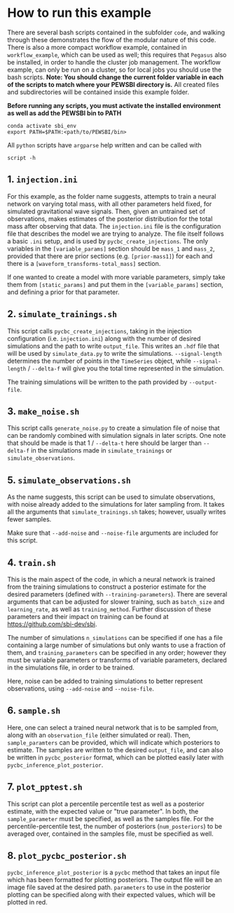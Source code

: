 # How to run this example 
There are several bash scripts contained in the subfolder `code`, and walking through these demonstrates
the flow of the modular nature of this code. There is also a more compact workflow example, contained in `workflow_example`, which can be used as well; this requires that `Pegasus` also be installed, in order to handle the cluster job management. The workflow example, can only be run on a cluster, so for local jobs you should use the bash scripts. **Note: You should change the current folder variable in each
of the scripts to match where your PEWSBI directory is.** All created files and subdirectories will be contained
inside this example folder.

**Before running any scripts, you must activate the installed environment as well as add the PEWSBI bin to PATH**
```
conda activate sbi_env
export PATH=$PATH:<path/to/PEWSBI/bin>
```

All `python` scripts have `argparse` help written and can be called with
```
script -h
```

## 1. `injection.ini`
For this example, as the folder name suggests, attempts to train a neural network on varying total mass, with all other parameters held fixed, for simulated gravitational wave signals. Then, given an untrained set of observations, makes estimates of the posterior distribution for the total mass after observing that data.
The `injection.ini` file is the configuration file that describes the model we are trying to analyze. The file itself follows a basic `.ini` setup, and is used by `pycbc_create_injections`. The only variables in the `[variable_params]` section should be `mass_1` and `mass_2`, provided that there are prior sections (e.g. `[prior-mass1]`) for each and there is a `[waveform_transforms-total_mass]` section.

If one wanted to create a model with more variable parameters, simply take them from `[static_params]` and put them in the `[variable_params]` section, and defining a prior for that parameter.

## 2. `simulate_trainings.sh`
This script calls `pycbc_create_injections`, taking in the injection configuration (i.e. `injection.ini`) along with the number of desired simulations and the path to write `output_file`. This writes an `.hdf` file that will be used by `simulate_data.py` to write the simulations. `--signal-length` determines the number of points in the `TimeSeries` object, while `--signal-length` / `--delta-f` will give you the total time represented in the simulation.

The training simulations will be written to the path provided by `--output-file`.

## 3. `make_noise.sh`
This script calls `generate_noise.py` to create a simulation file of noise that can be randomly combined with simulation signals in later scripts. One note that should be made is that 1 / `--delta-t` here should be larger than `--delta-f` in the simulations made in `simulate_trainings` or `simulate_observations`.

## 5. `simulate_observations.sh`
As the name suggests, this script can be used to simulate observations, with noise already added to the simulations for later sampling from. It takes all the arguments that `simulate_trainings.sh` takes; however, usually writes fewer samples. 

Make sure that `--add-noise` and `--noise-file` arguments are included for this script.

## 4. `train.sh`
This is the main aspect of the code, in which a neural network is trained from the training simulations to construct a posterior estimate for the desired parameters (defined with `--training-parameters`). There are several arguments that can be adjusted for slower training, such as `batch_size` and `learning_rate`, as well as `training_method`. Further discussion of these parameters and their impact on training can be found at https://github.com/sbi-dev/sbi.

The number of simulations `n_simulations` can be specified if one has a file containing a large number of simulations but only wants to use a fraction of them, and `training_parameters` can be specified in any order; however they must be variable parameters or transforms of variable parameters, declared in the simulations file, in order to be trained.

Here, noise can be added to training simulations to better represent observations, using `--add-noise` and `--noise-file`.

## 6. `sample.sh`
Here, one can select a trained neural network that is to be sampled from, along with an `observation_file` (either simulated or real). Then, `sample_paramters` can be provided, which will indicate which posteriors to estimate. The samples are written to the desired `output_file`, and can also be written in `pycbc_posterior` format, which can be plotted easily later with `pycbc_inference_plot_posterior`.

## 7. `plot_pptest.sh`
This script can plot a percentile percentile test as well as a posterior estimate, with the expected value or "true parameter". In both, the `sample_parameter` must be specified, as well as the samples file. For the percentile-percentile test, the number of posteriors (`num_posteriors`) to be averaged over, contained in the samples file, must be specified as well.

## 8. `plot_pycbc_posterior.sh`
`pycbc_inference_plot_posterior` is a `pycbc` method that takes an input file which has been formatted for plotting posteriors. The output file will be an image file saved at the desired path. `parameters` to use in the posterior plotting can be specified along with their expected values, which will be plotted in red.